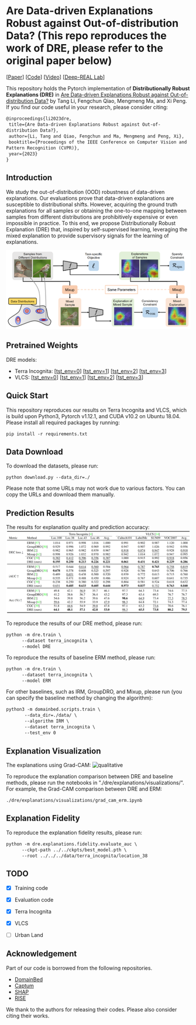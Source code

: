 # Are Data-driven Explanations Robust against Out-of-distribution Data? (This repo reproduces the work of DRE, please refer to the original paper below)
[[Paper](https://arxiv.org/pdf/2303.16390.pdf)] [[Code](https://github.com/tangli-udel/DRE)] [[Video](https://www.youtube.com/watch?v=4-8zMdB83x8)] [[Deep-REAL Lab](https://deep-real.github.io/)]

This repository holds the Pytorch implementation of **Distributionally Robust Explanations (DRE)** in [Are Data-driven Explanations Robust against Out-of-distribution Data?](https://arxiv.org/pdf/2303.16390.pdf) by Tang Li, Fengchun Qiao, Mengmeng Ma, and Xi Peng.
If you find our code useful in your research, please consider citing:

```
@inproceedings{li2023dre,
 title={Are Data-driven Explanations Robust against Out-of-distribution Data?},
 author={Li, Tang and Qiao, Fengchun and Ma, Mengmeng and Peng, Xi},
 booktitle={Proceedings of the IEEE Conference on Computer Vision and Pattern Recognition (CVPR)},
 year={2023}
}
```

## Introduction

We study the out-of-distribution (OOD) robustness of data-driven explanations.
Our evaluations prove that data-driven explanations are susceptible to distributional shifts.
However, acquiring the ground truth explanations for all samples or obtaining the one-to-one mapping between samples from different distributions are prohibitively expensive or even impossible in practice.
To this end, we propose Distributionally Robust Explanation (DRE) that, inspired by self-supervised learning, leveraging the mixed explanation to provide supervisory signals for the learning of explanations.

![method](figures/method.png)


## Pretrained Weights
DRE models:
- Terra Incognita: [[tst_env=0](https://drive.google.com/file/d/1rm57wOaoCcNl7n1vzOswKdSPI8gkXkcB/view?usp=drive_link)] [[tst_env=1](https://drive.google.com/file/d/1vZ-QvWMEo4tUFUvxR6bmduUYotNGpeg9/view?usp=drive_link)] [[tst_env=2](https://drive.google.com/file/d/1Be_6spJHP_IXyYwlOq4BLnS_OQ7WzgdL/view?usp=drive_link)] [[tst_env=3](https://drive.google.com/file/d/1r4UYOi2P1QmW2idyhsSW_DFI816WuAbj/view?usp=drive_link)]
- VLCS: [[tst_env=0](https://drive.google.com/file/d/1xR3fHmBOzR715fmHVTBjX0Ke-pdP1pZW/view?usp=drive_link)] [[tst_env=1](https://drive.google.com/file/d/1rwr2y9ewjUtEm2bx0j0WAougdxHfc6gc/view?usp=drive_link)] [[tst_env=2](https://drive.google.com/file/d/1B0OfbQYbqJyNbuvLk9RKH_3AcMxSms2O/view?usp=drive_link)] [[tst_env=3](https://drive.google.com/file/d/1DNkuHlIJ7dF9eaOKqDFdQlV-30cmc1aq/view?usp=drive_link)]


## Quick Start
This repository reproduces our results on Terra Incognita and VLCS, which is build upon Python3, Pytorch v1.12.1, and CUDA v10.2 on Ubuntu 18.04.
Please install all required packages by running:
```
pip install -r requirements.txt
```

## Data Download
To download the datasets, please run:
```
python download.py --data_dir=./
```
Please note that some URLs may not work due to various factors. You can copy the URLs and download them manually.


## Prediction Results

The results for explanation quality and prediction accuracy:
![quantitative](figures/quantitative_results.png)

To reproduce the results of our DRE method, please run:
```
python -m dre.train \
      --dataset terra_incognita \
      --model DRE  
```

To reproduce the results of baseline ERM method, please run:
```
python -m dre.train \
      --dataset terra_incognita \
      --model ERM  
```

For other baselines, such as IRM, GroupDRO, and Mixup, please run (you can specify the baseline method by changing the algorithm):
```
python3 -m domainbed.scripts.train \
       --data_dir=./data/ \
       --algorithm IRM \
       --dataset terra_incognita \
       --test_env 0
```


## Explanation Visualization

The explanations using Grad-CAM:
![qualitative](figures/qualitative_results.png)

To reproduce the explanation comparison between DRE and baseline methods, please run the notebooks in "./dre/explanations/visualizations/". For example, the Grad-CAM comparison between DRE and ERM:
```
./dre/explanations/visualizations/grad_cam_erm.ipynb
```


## Explanation Fidelity
To reproduce the explanation fidelity results, please run:
```
python -m dre.explanations.fidelity.evaluate_auc \
      --ckpt-path ../../ckpts/best_model.pth \
      --root ../../../data/terra_incognita/location_38
```



## TODO
- [x] Training code
- [x] Evaluation code
- [x] Terra Incognita
- [x] VLCS
- [ ] Urban Land


## Acknowledgement
Part of our code is borrowed from the following repositories.

- [DomainBed](https://github.com/facebookresearch/DomainBed)
- [Captum](https://github.com/pytorch/captum)
- [SHAP](https://github.com/shap/shap/tree/master)
- [RISE](https://github.com/eclique/RISE) 

We thank to the authors for releasing their codes. Please also consider citing their works.
